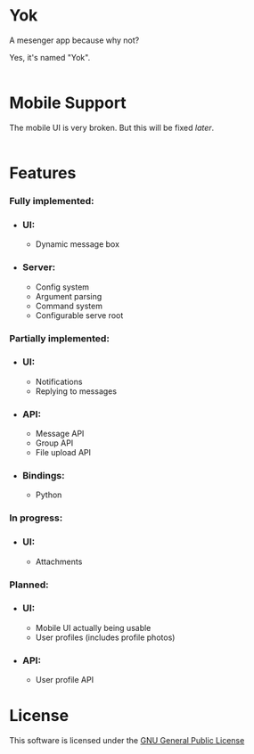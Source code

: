 # **Yok**

A mesenger app because why not?

Yes, it's named "Yok".
<br>
<br>

# **Mobile Support**

The mobile UI is very broken. But this will be fixed *later*.
<br>
<br>

# **Features**

### Fully implemented:

* ### UI:
    - Dynamic message box

* ### Server:
    - Config system
    - Argument parsing
    - Command system
    - Configurable serve root

### Partially implemented:

* ### UI:

    - Notifications
    - Replying to messages

* ### API:

    - Message API
    - Group API
    - File upload API

* ### Bindings:

    - Python

### In progress:

* ### UI:

    - Attachments

### Planned:

* ### UI:

    - Mobile UI actually being usable
    - User profiles (includes profile photos)

* ### API:

    - User profile API

# **License**

This software is licensed under the [GNU General Public License](https://www.gnu.org/licenses/gpl-3.0.txt)